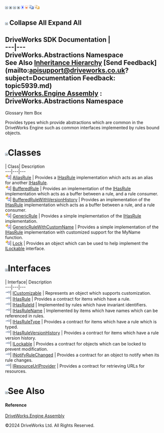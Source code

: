 ![](dotnetimages/collapse.gif) ![](dotnetimages/expand.gif) ![](dotnetimages/collapse.gif) ![](dotnetimages/expand.gif) ![](dotnetimages/drpdown.gif) ![](dotnetimages/drpdown_orange.gif) ![](dotnetimages/copycode.gif) ![](dotnetimages/copycodeHighlight.gif)

![](dotnetimages/collapse.gif) Collapse All Expand All  
---  
DriveWorks SDK Documentation  |   
---|---  
DriveWorks.Abstractions Namespace   
See Also [Inheritance Hierarchy](topic5940.md) [Send Feedback](mailto:apisupport@driveworks.co.uk?subject=Documentation Feedback: topic5939.md)  
[DriveWorks.Engine Assembly](topic2156.md) : DriveWorks.Abstractions Namespace  
---  
  
Glossary Item Box

Provides types which provide abstractions which are common in the DriveWorks Engine such as common interfaces implemented by rules bound objects. 

# ![](dotnetimages/collapse.gif)Classes

| Class| Description  
---|---|---  
![Class](dotnetimages/Class.gif)| [AliasRule](topic6001.md) | Provides a [IHasRule](topic5947.md) implementation which acts as an alias for another [IHasRule](topic5947.md).  
![Class](dotnetimages/Class.gif)| [BufferedRule](topic6017.md) | Provides an implementation of the [IHasRule](topic5947.md) implementation which acts as a buffer between a rule, and a rule consumer.  
![Class](dotnetimages/Class.gif)| [BufferedRuleWithVersionHistory](topic6035.md) | Provides an implementation of the [IHasRule](topic5947.md) implementation which acts as a buffer between a rule, and a rule consumer.  
![Class](dotnetimages/Class.gif)| [GenericRule](topic6043.md) | Provides a simple implementation of the [IHasRule](topic5947.md) implementation.  
![Class](dotnetimages/Class.gif)| [GenericRuleWithCustomName](topic6063.md) | Provides a simple implementation of the [IHasRule](topic5947.md) implementation with customized support for the MyName function.  
![Class](dotnetimages/Class.gif)| [Lock](topic6079.md) | Provides an object which can be used to help implement the [ILockable](topic5981.md) interface.  
  
# ![](dotnetimages/collapse.gif)Interfaces

| Interface| Description  
---|---|---  
![Interface](dotnetimages/Interface.gif)| [ICustomizable](topic5941.md) | Represents an object which supports customization.  
![Interface](dotnetimages/Interface.gif)| [IHasRule](topic5947.md) | Provides a contract for items which have a rule.  
![Interface](dotnetimages/Interface.gif)| [IHasRuleId](topic5957.md) | Implemented by rules which have invariant identifiers.  
![Interface](dotnetimages/Interface.gif)| [IHasRuleName](topic5963.md) | Implemented by items which have names which can be referenced in rules.  
![Interface](dotnetimages/Interface.gif)| [IHasRuleType](topic5969.md) | Provides a contract for items which have a rule which is typed.  
![Interface](dotnetimages/Interface.gif)| [IHasRuleVersionHistory](topic5975.md) | Provides a contract for items which have a rule version history.  
![Interface](dotnetimages/Interface.gif)| [ILockable](topic5981.md) | Provides a contract for objects which can be locked to prevent modification.  
![Interface](dotnetimages/Interface.gif)| [INotifyRuleChanged](topic5987.md) | Provides a contract for an object to notify when its rule changes.  
![Interface](dotnetimages/Interface.gif)| [IResourceUrlProvider](topic5993.md) | Provides a contract for retrieving URLs for resources.  
  
# ![](dotnetimages/collapse.gif)See Also

#### Reference

[DriveWorks.Engine Assembly](topic2156.md)

©2024 DriveWorks Ltd. All Rights Reserved.
